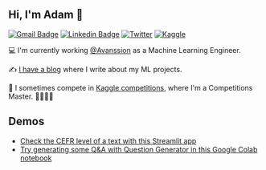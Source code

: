 ## Hi, I'm Adam :wave:

[![Gmail Badge](https://img.shields.io/badge/Gmail-D14836?style=for-the-badge&logo=gmail&logoColor=white)](mailto:adam.montgomerie971@gmail.com)
[![Linkedin Badge](https://img.shields.io/badge/LinkedIn-0077B5?style=for-the-badge&logo=linkedin&logoColor=white)](https://www.linkedin.com/in/amontgomerie/)
[![Twitter](https://img.shields.io/badge/Twitter-1DA1F2?style=for-the-badge&logo=twitter&logoColor=white)](https://twitter.com/AMontgomerie_)
[![Kaggle](https://img.shields.io/badge/Kaggle-20BEFF?style=for-the-badge&logo=Kaggle&logoColor=white)](https://www.kaggle.com/amontgomerie)

:computer: I'm currently working [@Avanssion](https://github.com/avanssion) as a Machine Learning Engineer.

:writing_hand: [I have a blog](https://amontgomerie.github.io/) where I write about my ML projects.

:robot: I sometimes compete in [Kaggle competitions](https://www.kaggle.com/amontgomerie), where I'm a Competitions Master. :1st_place_medal::2nd_place_medal::2nd_place_medal::2nd_place_medal:

## Demos

* [Check the CEFR level of a text with this Streamlit app](https://share.streamlit.io/amontgomerie/cefr-english-level-predictor/main/CEFR_Predictor.py)
* [Try generating some Q&A with Question Generator in this Google Colab notebook](https://colab.research.google.com/drive/1PLjfxhXsi_Di761LELAonDZJSTrG9C8U?usp=sharing)

